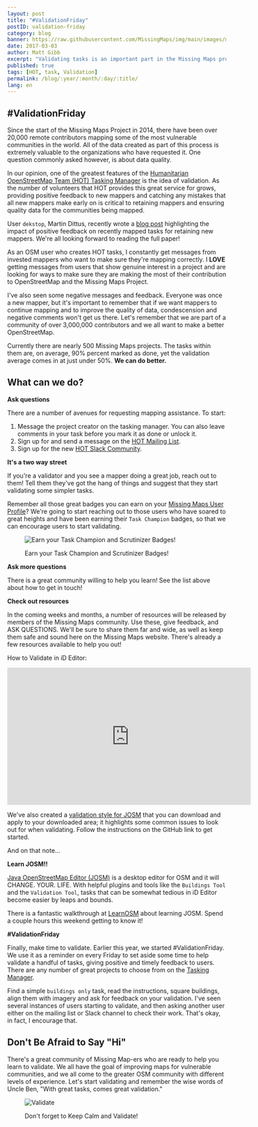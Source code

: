 ```yaml
---
layout: post
title: "#ValidationFriday"
postID: validation-friday
category: blog
banner: https://raw.githubusercontent.com/MissingMaps/img/main/images/missingmaps-blog_20170303_validation-style.png
date: 2017-03-03
author: Matt Gibb
excerpt: "Validating tasks is an important part in the Missing Maps process, and we encourage everyone to take part. Learn how you can improve your mapping and contribute to validation! #ValidationFriday"
published: true
tags: [HOT, task, Validation]
permalink: /blog/:year/:month/:day/:title/
lang: en
---
```


## #ValidationFriday

Since the start of the Missing Maps Project in 2014, there have been over 20,000 remote contributors mapping some of the most vulnerable communities in the world. All of the data created as part of this process is extremely valuable to the organizations who have requested it. One question commonly asked however, is about data quality.

In our opinion, one of the greatest features of the [Humanitarian OpenStreetMap Team (HOT) Tasking Manager](http://tasks.hotosm.org) is the idea of validation. As the number of volunteers that HOT provides this great service for grows, providing positive feedback to new mappers and catching any mistakes that all new mappers make early on is critical to retaining mappers and ensuring quality data for the communities being mapped.

User `dekstop`, Martin Dittus, recently wrote a [blog post](https://www.openstreetmap.org/user/dekstop/diary/40421) highlighting the impact of positive feedback on recently mapped tasks for retaining new mappers. We're all looking forward to reading the full paper! 

As an OSM user who creates HOT tasks, I constantly get messages from invested mappers who want to make sure they're mapping correctly. I **LOVE** getting messages from users that show genuine interest in a project and are looking for ways to make sure they are making the most of their contribution to OpenStreetMap and the Missing Maps Project.

I've also seen some negative messages and feedback. Everyone was once a new mapper, but it's important to remember that if we want mappers to continue mapping and to improve the quality of data, condescension and negative comments won't get us there. Let's remember that we are part of a community of over 3,000,000 contributors and we all want to make a better OpenStreetMap.

Currently there are nearly 500 Missing Maps projects. The tasks within them are, on average, 90% percent marked as done, yet the validation average comes in at just under 50%. **We can do better.** 

## What can we do?

**Ask questions**

There are a number of avenues for requesting mapping assistance. To start: 
  
  1. Message the project creator on the tasking manager. You can also leave comments in your task before you mark it as done or unlock it.
  2. Sign up for and send a message on the [HOT Mailing List](https://lists.openstreetmap.org/listinfo/hot).
  3. Sign up for the new [HOT Slack Community](https://hotosm-slack.herokuapp.com/).

**It's a two way street**

If you're a validator and you see a mapper doing a great job, reach out to them! Tell them they've got the hang of things and suggest that they start validating some simpler tasks. 

Remember all those great badges you can earn on your [Missing Maps User Profile](http://www.missingmaps.org/users/#/)? We're going to start reaching out to those users who have soared to great heights and have been earning their `Task Champion` badges, so that we can encourage users to start validating. 

<figure>
<img src="https://raw.githubusercontent.com/MissingMaps/img/main/images/missingmaps-blog_20170303_validation-badges.png" alt="Earn your Task Champion and Scrutinizer Badges!">
<p class="caption">Earn your Task Champion and Scrutinizer Badges!</p>
</figure>


**Ask more questions**

There is a great community willing to help you learn! See the list above about how to get in touch!

**Check out resources**

In the coming weeks and months, a number of resources will be released by members of the Missing Maps community. Use these, give feedback, and ASK QUESTIONS. We'll be sure to share them far and wide, as well as keep them safe and sound here on the Missing Maps website. There's already a few resources available to help you out! 

How to Validate in iD Editor:

<iframe width="560" height="315" src="https://www.youtube.com/embed/2h12CKnvK38" frameborder="0"> </iframe>

We've also created a [validation style for JOSM](https://github.com/MissingMaps/josm_styles) that you can download and apply to your downloaded area; it highlights some common issues to look out for when validating. Follow the instructions on the GitHub link to get started.

And on that note...

**Learn JOSM!!**

[Java OpenStreetMap Editor (JOSM)](https://josm.openstreetmap.de/) is a desktop editor for OSM and it will CHANGE. YOUR. LIFE. With helpful plugins and tools like the `Buildings Tool` and the `Validation Tool`, tasks that can be somewhat tedious in iD Editor become easier by leaps and bounds. 

There is a fantastic walkthrough at [LearnOSM](http://learnosm.org/en/josm/) about learning JOSM. Spend a couple hours this weekend getting to know it!

**#ValidationFriday**

Finally, make time to validate. Earlier this year, we started \#ValidationFriday. We use it as a reminder on every Friday to set aside some time to help validate a handful of tasks, giving positive and timely feedback to users. There are any number of great projects to choose from on the [Tasking Manager](http://tasks.hotosm.org).

Find a simple `buildings only` task, read the instructions, square buildings, align them with imagery and ask for feedback on your validation. I've seen several instances of users starting to validate, and then asking another user either on the mailing list or Slack channel to check their work. That's okay, in fact, I encourage that.

## Don't Be Afraid to Say "Hi"

There's a great community of Missing Map-ers who are ready to help you learn to validate. We all have the goal of improving maps for vulnerable communities, and we all come to the greater OSM community with different levels of experience. Let's start validating and remember the wise words of Uncle Ben, "With great tasks, comes great validation."

<figure>
<img src="https://raw.githubusercontent.com/MissingMaps/img/main/images/missingmaps-blog_20170303_keep-calm-small.png" alt="Validate">
<p class="caption">Don't forget to Keep Calm and Validate!</p>
</figure>
